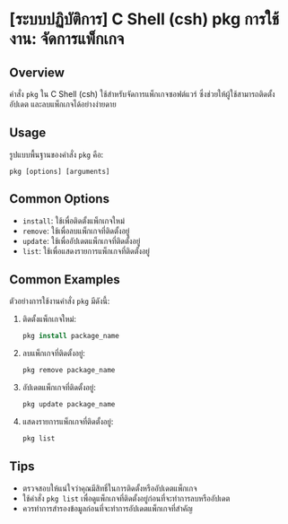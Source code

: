 # [ระบบปฏิบัติการ] C Shell (csh) pkg การใช้งาน: จัดการแพ็กเกจ

## Overview
คำสั่ง `pkg` ใน C Shell (csh) ใช้สำหรับจัดการแพ็กเกจซอฟต์แวร์ ซึ่งช่วยให้ผู้ใช้สามารถติดตั้ง อัปเดต และลบแพ็กเกจได้อย่างง่ายดาย

## Usage
รูปแบบพื้นฐานของคำสั่ง `pkg` คือ:

```
pkg [options] [arguments]
```

## Common Options
- `install`: ใช้เพื่อติดตั้งแพ็กเกจใหม่
- `remove`: ใช้เพื่อลบแพ็กเกจที่ติดตั้งอยู่
- `update`: ใช้เพื่ออัปเดตแพ็กเกจที่ติดตั้งอยู่
- `list`: ใช้เพื่อแสดงรายการแพ็กเกจที่ติดตั้งอยู่

## Common Examples
ตัวอย่างการใช้งานคำสั่ง `pkg` มีดังนี้:

1. ติดตั้งแพ็กเกจใหม่:
   ```csh
   pkg install package_name
   ```

2. ลบแพ็กเกจที่ติดตั้งอยู่:
   ```csh
   pkg remove package_name
   ```

3. อัปเดตแพ็กเกจที่ติดตั้งอยู่:
   ```csh
   pkg update package_name
   ```

4. แสดงรายการแพ็กเกจที่ติดตั้งอยู่:
   ```csh
   pkg list
   ```

## Tips
- ตรวจสอบให้แน่ใจว่าคุณมีสิทธิ์ในการติดตั้งหรืออัปเดตแพ็กเกจ
- ใช้คำสั่ง `pkg list` เพื่อดูแพ็กเกจที่ติดตั้งอยู่ก่อนที่จะทำการลบหรืออัปเดต
- ควรทำการสำรองข้อมูลก่อนที่จะทำการอัปเดตแพ็กเกจที่สำคัญ